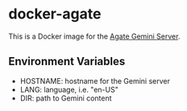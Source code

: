 # docker-agate

This is a Docker image for the [Agate Gemini Server](https://github.com/mbrubeck/agate).

## Environment Variables

- HOSTNAME: hostname for the Gemini server
- LANG: language, i.e. "en-US"
- DIR: path to Gemini content
